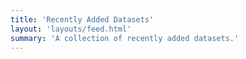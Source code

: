 ```yaml
---
title: 'Recently Added Datasets'
layout: 'layouts/feed.html'
summary: 'A collection of recently added datasets.'
---
```

